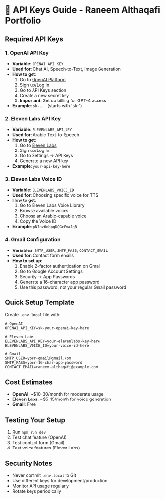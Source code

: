 # 🔑 API Keys Guide - Raneem Althaqafi Portfolio

## Required API Keys

### 1. OpenAI API Key
- **Variable**: `OPENAI_API_KEY`
- **Used for**: Chat AI, Speech-to-Text, Image Generation
- **How to get**: 
  1. Go to [OpenAI Platform](https://platform.openai.com/)
  2. Sign up/Log in
  3. Go to API Keys section
  4. Create a new secret key
  5. **Important**: Set up billing for GPT-4 access
- **Example**: `sk-...` (starts with 'sk-')

### 2. Eleven Labs API Key
- **Variable**: `ELEVENLABS_API_KEY`
- **Used for**: Arabic Text-to-Speech
- **How to get**:
  1. Go to [Eleven Labs](https://elevenlabs.io/)
  2. Sign up/Log in
  3. Go to Settings → API Keys
  4. Generate a new API key
- **Example**: `your-api-key-here`

### 3. Eleven Labs Voice ID
- **Variable**: `ELEVENLABS_VOICE_ID`
- **Used for**: Choosing specific voice for TTS
- **How to get**:
  1. Go to Eleven Labs Voice Library
  2. Browse available voices
  3. Choose an Arabic-capable voice
  4. Copy the Voice ID
- **Example**: `pNInz6obpgDQGcFmaJgB`

### 4. Gmail Configuration
- **Variables**: `SMTP_USER`, `SMTP_PASS`, `CONTACT_EMAIL`
- **Used for**: Contact form emails
- **How to set up**:
  1. Enable 2-factor authentication on Gmail
  2. Go to Google Account Settings
  3. Security → App Passwords
  4. Generate a 16-character app password
  5. Use this password, not your regular Gmail password

## Quick Setup Template

Create `.env.local` file with:

```env
# OpenAI
OPENAI_API_KEY=sk-your-openai-key-here

# Eleven Labs
ELEVENLABS_API_KEY=your-elevenlabs-key-here
ELEVENLABS_VOICE_ID=your-voice-id-here

# Gmail
SMTP_USER=your-gmail@gmail.com
SMTP_PASS=your-16-char-app-password
CONTACT_EMAIL=raneem.althaqafi@example.com
```

## Cost Estimates

- **OpenAI**: ~$10-30/month for moderate usage
- **Eleven Labs**: ~$5-15/month for voice generation
- **Gmail**: Free

## Testing Your Setup

1. Run `npm run dev`
2. Test chat feature (OpenAI)
3. Test contact form (Gmail)
4. Test voice features (Eleven Labs)

## Security Notes

- Never commit `.env.local` to Git
- Use different keys for development/production
- Monitor API usage regularly
- Rotate keys periodically 
